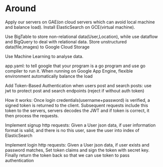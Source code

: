 # Around

Apply our servers on GAE(on cloud servers which can avoid local machine and balance load). Install ElasticSearch on GCE(virtual machine).

Use BigTable to store non-relational data(User,Location), while use dataflow and BigQuery to deal with relational data. Store unstructured data(file,images) to Google Cloud Storage

Use Machine Learning to analyse data. 

app.yaml: 
to tell google that your program is a go program and use go compiler to run it.
When running on Google App Engine, flexible environment automatically balance the load

Add Token-Based Authentication when users post and search posts: 
use jwt to protect post and search endpoints (reject if without auth token)

How it works: Once login credentials(username+password) is verified, a signed token is returned to the client. Subsequent requests include this token to the servers, servers decodes the JWT and if token is correct, it then process the requests.

Implement signup http requests:
Given a User json data, if user information format is valid, and there is no this user, save the user into index of ElasticSearch

Implement login http requests:
Given a User json data, if user exists and password matches, Set token claims and sign the token with secret key. Finally return the token back so that we can use token to pass authentication

